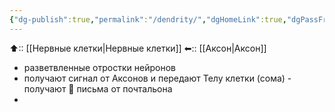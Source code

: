 ```yaml
---
{"dg-publish":true,"permalink":"/dendrity/","dgHomeLink":true,"dgPassFrontmatter":false}
---
```



⬆::  [[Нервные клетки|Нервные клетки]]
⬅:: [[Аксон|Аксон]]

- разветвленные отростки нейронов
- получают сигнал от Аксонов и передают Телу клетки (сома) - получают 📧 письма от почтальона
- 